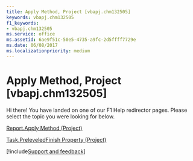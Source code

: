 ```yaml
---
title: Apply Method, Project [vbapj.chm132505]
keywords: vbapj.chm132505
f1_keywords:
- vbapj.chm132505
ms.service: office
ms.assetid: 6ae9f51c-50e5-4735-a9fc-2d5ffff7729e
ms.date: 06/08/2017
ms.localizationpriority: medium
---
```



# Apply Method, Project [vbapj.chm132505]

Hi there! You have landed on one of our F1 Help redirector pages. Please select the topic you were looking for below.

[Report.Apply Method (Project)](https://msdn.microsoft.com/library/4461da82-5bd6-2d9b-0d39-35875c2cee36%28Office.15%29.aspx)

[Task.PreleveledFinish Property (Project)](https://msdn.microsoft.com/library/edcb110a-41b7-c2ad-0382-d88cf5f3708c%28Office.15%29.aspx)

[!include[Support and feedback](~/includes/feedback-boilerplate.md)]